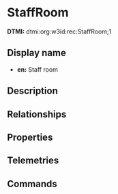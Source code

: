 # StaffRoom
**DTMI:** dtmi:org:w3id:rec:StaffRoom;1
## Display name
- **en:** Staff room
## Description
## Relationships
## Properties
## Telemetries
## Commands
